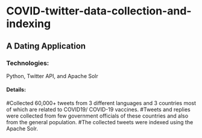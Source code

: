 # COVID-twitter-data-collection-and-indexing

## A Dating Application


### Technologies: 
Python, Twitter API, and Apache Solr

#### Details:
#Collected 60,000+ tweets from 3 different languages and 3 countries most of which are related to COVID19/
COVID-19 vaccines.
#Tweets and replies were collected from few government officials of these countries and also from the general
population.
#The collected tweets were indexed using the Apache Solr.
